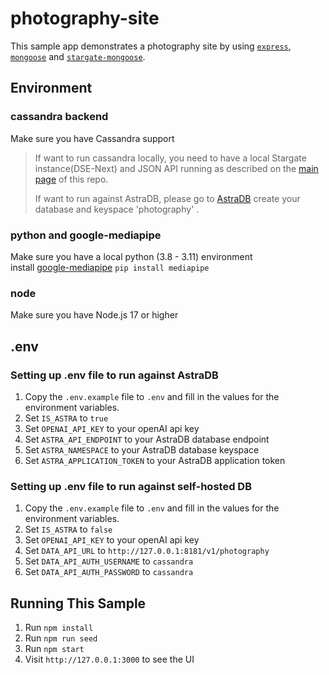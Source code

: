 

# photography-site

This sample app demonstrates a photography site by using [`express`](https://www.npmjs.com/package/express), [`mongoose`](https://github.com/Automattic/mongoose) and [`stargate-mongoose`](https://github.com/stargate/stargate-mongoose).

## Environment

### cassandra backend
Make sure you have Cassandra support

> If want to run cassandra locally, you need to have a local Stargate instance(DSE-Next) and JSON API running as described on  the [main page](../README.md) of this repo.
>
> If want to run against AstraDB, please go to [AstraDB](https://dev.cloud.datastax.com/) create your database and keyspace 'photography' .


### python and google-mediapipe
Make sure you have a local python (3.8 - 3.11) environment \
install [google-mediapipe](https://developers.google.com/mediapipe/solutions/guide) `pip install mediapipe`


### node
Make sure you have Node.js 17 or higher



## .env

### Setting up .env file to run against AstraDB
1. Copy the `.env.example` file to `.env` and fill in the values for the environment variables.
2. Set `IS_ASTRA` to `true`
3. Set `OPENAI_API_KEY` to your openAI api key
4. Set `ASTRA_API_ENDPOINT` to your AstraDB database endpoint
5. Set `ASTRA_NAMESPACE` to your AstraDB database keyspace
6. Set `ASTRA_APPLICATION_TOKEN` to your AstraDB application token

### Setting up .env file to run against self-hosted DB
1. Copy the `.env.example` file to `.env` and fill in the values for the environment variables.
2. Set `IS_ASTRA` to `false`
3. Set `OPENAI_API_KEY` to your openAI api key
4. Set `DATA_API_URL` to `http://127.0.0.1:8181/v1/photography`
5. Set `DATA_API_AUTH_USERNAME` to `cassandra`
6. Set `DATA_API_AUTH_PASSWORD` to `cassandra`




## Running This Sample
1. Run `npm install`
2. Run `npm run seed`
3. Run `npm start`
4. Visit `http://127.0.0.1:3000` to see the UI
